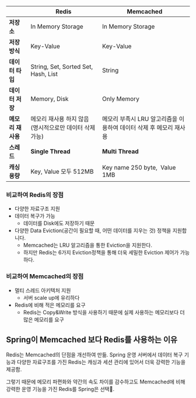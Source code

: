 
|             | Redis                               | Memcached                               |
| ----------- | ----------------------------------- | --------------------------------------- |
| **저장소**     | In Memory Storage                   | In Memory Storage                       |
| **저장 방식**   | Key-Value                           | Key-Value                               |
| **데이터 타입**  | String, Set, Sorted Set, Hash, List | String                                  |
| **데이터 저장**  | Memory, Disk                        | Only Memory                             |
| **메모리 재사용** | 메모리 재사용 하지 않음(명시적으로만 데이터 삭제 가능)     | 메모리 부족시 LRU 알고리즘을 이용하여 데이터 삭제 후 메모리 재사용 |
| **스레드**     | **Single Thread**                   | **Multi Thread**                        |
| **캐싱 용량**   | Key, Value 모두 512MB                 | Key name 250 byte,  Value 1MB           |
### 비교하여 Redis의 장점
- 다양한 자료구조 지원
- 데이터 복구가 가능
	- 데이터를 Disk에도 저장하기 때문
- 다양한 Data Eviction(공간이 필요할 때, 어떤 데이터를 지우는 것) 정책을 지원합니다.
	- Memcached는 LRU 알고리즘을 통한 Eviction을 지원한다. 
	- 하지만 Redis는 6가지 Eviction정책을 통해 더욱 세밀한 Eviction 제어가 가능하다.

### 비교하여 Memcached의 장점
- 멀티 스레드 아키텍처 지원
	- 서버 scale up에 유리하다
- Redis에 비해 적은 메모리를 요구
	- Redis는 Copy&Write 방식을 사용하기 때문에 실제 사용하는 메모리보다 더 많은 메모리를 요구

## Spring이 Memcached 보다 Redis를 사용하는 이유
Redis는 Memcached의 단점을 개선하여 만듦. 
Spring 운영 서버에서 데이터 복구 기능과 다양한 자료구조를 가진 Redis는 캐싱과 세션 관리에 있어서 더욱 강력한 기능을 제공함.

그렇기 때문에 메모리 파편화와 약간의 속도 차이를 감수하고도 Memcached에 비해 강력한 운영 기능을 가진 Redis를 Spring은 선택.